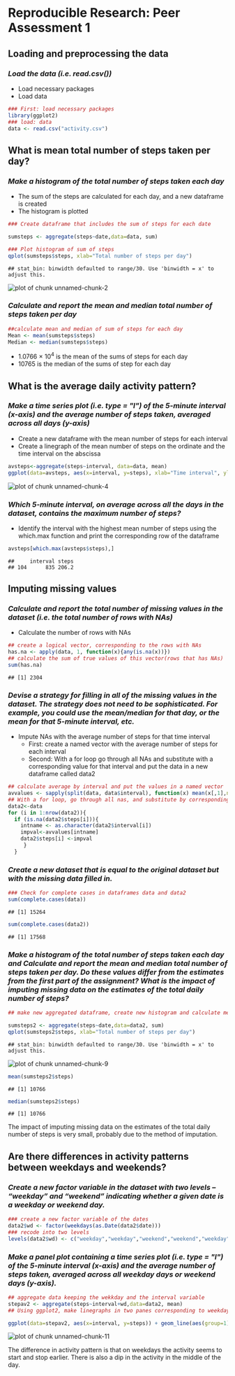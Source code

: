 # Reproducible Research: Peer Assessment 1


## Loading and preprocessing the data

### *Load the data (i.e. read.csv())*
* Load necessary packages  
* Load data 

```r
### First: load necessary packages
library(ggplot2)
### load: data
data <- read.csv("activity.csv")
```




## What is mean total number of steps taken per day?

### *Make a histogram of the total number of steps taken each day*
* The sum of the steps are calculated for each day, and a new dataframe is created  
* The histogram is plotted


```r
### Create dataframe that includes the sum of steps for each date

sumsteps <- aggregate(steps~date,data=data, sum)

### Plot histogram of sum of steps
qplot(sumsteps$steps, xlab="Total number of steps per day")
```

```
## stat_bin: binwidth defaulted to range/30. Use 'binwidth = x' to adjust this.
```

![plot of chunk unnamed-chunk-2](./PA1_template_files/figure-html/unnamed-chunk-2.png) 

### *Calculate and report the mean and median total number of steps taken per day*

```r
##calculate mean and median of sum of steps for each day
Mean <- mean(sumsteps$steps)
Median <- median(sumsteps$steps)
```
* 1.0766 &times; 10<sup>4</sup> is the mean of the sums of steps for each day  
* 10765 is the median of the sums of step for each day

## What is the average daily activity pattern?

### *Make a time series plot (i.e. type = "l") of the 5-minute interval (x-axis) and the average number of steps taken, averaged across all days (y-axis)*
* Create a new dataframe with the mean number of steps for each interval
* Create a linegraph of the mean number of steps on the ordinate and the time interval on the abscissa


```r
avsteps<-aggregate(steps~interval, data=data, mean)
ggplot(data=avsteps, aes(x=interval, y=steps), xlab="Time interval", ylab="Mean number of steps") + geom_line(aes(group=1))
```

![plot of chunk unnamed-chunk-4](./PA1_template_files/figure-html/unnamed-chunk-4.png) 

### *Which 5-minute interval, on average across all the days in the dataset, contains the maximum number of steps?*

* Identify the interval with the highest mean number of steps using the which.max function and print the corresponding row of the dataframe

```r
avsteps[which.max(avsteps$steps),]
```

```
##     interval steps
## 104      835 206.2
```


## Imputing missing values
### *Calculate and report the total number of missing values in the dataset (i.e. the total number of rows with NAs)*

* Calculate the number of rows with NAs

```r
## create a logical vector, corresponding to the rows with NAs
has.na <- apply(data, 1, function(x){any(is.na(x))})
## calculate the sum of true values of this vector(rows that has NAs)
sum(has.na)
```

```
## [1] 2304
```
### *Devise a strategy for filling in all of the missing values in the dataset. The strategy does not need to be sophisticated. For example, you could use the mean/median for that day, or the mean for that 5-minute interval, etc.*
* Impute NAs with the average number of steps for that time interval  
    + First: create a named vector with the average number of steps for each interval  
    + Second: With a for loop go through all NAs and substitute with a corresponding value for that interval and put the data in a new dataframe called data2  




```r
## calculate average by interval and put the values in a named vector
avvalues <- sapply(split(data, data$interval), function(x) mean(x[,1],na.rm=T))
## With a for loop, go through all nas, and substitute by corresponding mean value for interval
data2<-data
for (i in 1:nrow(data2)){
  if (is.na(data2$steps[i])){
    intname <- as.character(data2$interval[i])
    impval<-avvalues[intname]
    data2$steps[i] <-impval
     }
  }
```
### *Create a new dataset that is equal to the original dataset but with the missing data filled in.*

```r
### Check for complete cases in dataframes data and data2
sum(complete.cases(data))
```

```
## [1] 15264
```

```r
sum(complete.cases(data2))
```

```
## [1] 17568
```

###  *Make a histogram of the total number of steps taken each day and Calculate and report the mean and median total number of steps taken per day. Do these values differ from the estimates from the first part of the assignment? What is the impact of imputing missing data on the estimates of the total daily number of steps?*


```r
## make new aggregated dataframe, create new histogram and calculate mean and median

sumsteps2 <- aggregate(steps~date,data=data2, sum)
qplot(sumsteps2$steps, xlab="Total number of steps per day")
```

```
## stat_bin: binwidth defaulted to range/30. Use 'binwidth = x' to adjust this.
```

![plot of chunk unnamed-chunk-9](./PA1_template_files/figure-html/unnamed-chunk-9.png) 

```r
mean(sumsteps2$steps)
```

```
## [1] 10766
```

```r
median(sumsteps2$steps)
```

```
## [1] 10766
```

The impact of imputing missing data on the estimates of the total daily number of steps is very small, probably due to the method of imputation.

## Are there differences in activity patterns between weekdays and weekends?

### *Create a new factor variable in the dataset with two levels – “weekday” and “weekend” indicating whether a given date is a weekday or weekend day.*


```r
### create a new factor variable of the dates
data2$wd <- factor(weekdays(as.Date(data2$date)))
### recode into two levels
levels(data2$wd) <- c("weekday","weekday","weekend","weekend","weekday","weekday","weekday")
```

### *Make a panel plot containing a time series plot (i.e. type = "l") of the 5-minute interval (x-axis) and the average number of steps taken, averaged across all weekday days or weekend days (y-axis).*


```r
## aggregate data keeping the wekkday and the interval variable
stepav2 <- aggregate(steps~interval+wd,data=data2, mean)
## Using ggplot2, make linegraphs in two panes corresponding to weekday/weekend days

ggplot(data=stepav2, aes(x=interval, y=steps)) + geom_line(aes(group=1))+facet_grid(wd~.)
```

![plot of chunk unnamed-chunk-11](./PA1_template_files/figure-html/unnamed-chunk-11.png) 

The difference in activity pattern is that on weekdays the activity seems to start  and stop earlier. There is also a dip in the activity in the middle of the day.
